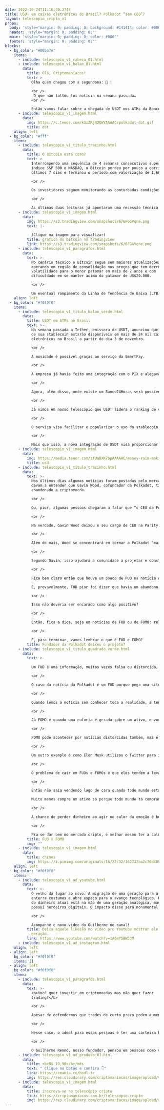```yaml
---
date: 2022-10-24T11:16:40.374Z
title: USDT em caixas eletrônicos do Brasil? Polkadot “sem CEO”?
layout: telescopio_cripto_v1
props:
  body: 'style="margin: 0; padding: 0; background: #141414; color: #000"'
  header: 'style="margin: 0; padding: 0;"'
  main: 'style="margin: 0; padding: 0; color: #000"'
  footer: 'style="margin: 0; padding: 0;"'
blocks:
  - bg_color: "#00bb7e"
    items:
      - include: telescopio_v1_cabeca_01.html
      - include: telescopio_v1_balao_01.html
        data:
          title: Olá, Criptomaníacos!
          text: >
            Olha quem chegou com a segundona: 🔭 !

            <br />
             O que não faltou foi notícia na semana passada…
            <br />

            Então vamos falar sobre a chegada de USDT nos ATMs da Banco24Horas e dos rumores da saída do cofundador Gavin Wood da Polkadot.
      - include: telescopio_v1_imagem.html
        data:
          img: https://c.tenor.com/kGzZRj42QWYAAAAC/polkadot-dot.gif
          title: dot
    align: left
  - bg_color: "#fff"
    items:
      - include: telescopio_v1_titulo_tracinho.html
        data:
          title: O Bitcoin está como?
          text: >
            Interrompendo uma sequência de 4 semanas consecutivas superando o
            índice S&P 500 e NASDAQ, o Bitcoin perdeu por pouco a corrida nos
            últimos 7 dias e terminou o período com valorização de 1,60%.

            <br />

            Os investidores seguem monitorando as conturbadas condições macroeconômicas, especialmente os dados que serão divulgados a partir de quinta-feira, quando o Banco Central Europeu decidirá sobre suas taxas de juros e será conhecido o PIB americano no terceiro trimestre do ano.

            <br />

            As últimas duas leituras já apontaram uma recessão técnica na maior economia do mundo, podendo "cair a ficha" dos investidores e autoridades monetárias para outro desafio além da inflação. 
      - include: telescopio_v1_imagem.html
        data:
          img: https://s3.tradingview.com/snapshots/6/6FGGVqne.png
          text: |-
            
            (Clique na imagem para visualizar)
          title: grafico do bitcoin no tradingview
          link: https://s3.tradingview.com/snapshots/6/6FGGVqne.png
      - include: telescopio_v1_paragrafos.html
        data:
          text: >-
            No cenário técnico o Bitcoin segue sem maiores atualizações, ainda
            operando em região de consolidação nos preços que tem derrubado sua
            volatilidade para o menor patamar em mais de 2 anos e com
            dificuldade em se manter acima do patamar de US$20.000.

            <br />

            Um eventual rompimento da Linha de Tendência de Baixa (LTB) amarela, ou do suporte marcado pelo retângulo em nosso gráfico, deve levar a um novo e intenso movimento nos preços, mas que ainda depende de maiores confirmações.
    align: left
  - bg_color: "#f0f0f0"
    items:
      - include: telescopio_v1_titulo_balao_verde.html
        data:
          title: USDT em ATMs no Brasil
          text: >-
            Na semana passada a Tether, emissora do USDT, anunciou que os tokens
            de sua stablecoin estarão disponíveis em mais de 24 mil caixas
            eletrônicos no Brasil a partir do dia 3 de novembro. 

            <br />

            A novidade é possível graças ao serviço da SmartPay. 

            <br />

            A empresa já havia feito uma integração com o PIX e alegava que era possível pagar com tokens de Tether em qualquer lugar que você pudesse pagar pelo PIX. 

            <br />

            Agora, além disso, onde existe um Banco24Horas será possível converter tokens USDT em reais.

            <br />

            Já vimos em nosso Telescópio que USDT lidera o ranking de criptomoedas com mais volume transacionado no Brasil. Segundo a Tether, mais de US$ 1,4 bilhão foi movimentado usando USDT em 79.836 operações em agosto, com um valor médio de quase US$ 18.000 por transação.

            <br />

            O serviço visa facilitar e popularizar o uso da stablecoin, já que será possível mandar Tether da exchange diretamente para o caixa eletrônico.

            <br />

            Mais que isso, a nova integração de USDT visa proporcionar aos 34 milhões de adultos desbancarizados no Brasil uma oportunidade de acesso ao ecossistema de moeda digital e à nova revolução financeira.
      - include: telescopio_v1_imagem.html
        data:
          img: https://media.tenor.com/zfUaBXK7bpAAAAAC/money-rain-making-it-rain.gif
          title: usd
      - include: telescopio_v1_titulo_tracinho.html
        data:
          text: >-
            Nos últimos dias algumas notícias foram postadas pelo mercado e
            davam a entender que Gavin Wood, cofundador da Polkadot, tinha
            abandonado a criptomoeda. 

            <br />

            Ou, pior, algumas pessoas chegaram a falar que “o CEO da Polkadot” largou o cargo. Vamos ir com calma e entender o que tá acontecendo, já que rolou essa confusão(e desinformação) por aí.

            <br />

            Na verdade, Gavin Wood deixou o seu cargo de CEO na Parity Technologies, que é a principal empresa que dá suporte ao ecossistema Polkadot. Ele ainda permanecerá como acionista majoritário da Parity Technologies e Björn Wagner, seu cofundador, se tornará o novo CEO.

            <br />

            Além do mais, Wood se concentrará em tornar a Polkadot "mais relevante para grandes faixas da população", já que vai continuar a trabalhar em prol do projeto, mas agora como arquiteto-chefe. 

            <br />

            Segundo Gavin, isso ajudará a comunidade a projetar e construir várias bases de aplicações integradas em cadeia que são cruciais para a entrega de uma verdadeira plataforma Web3.

            <br />

            Fica bem claro então que houve um pouco de FUD na notícia ao se tratar a Parity Technologies com a própria Polkadot. 

            E, provavelmente, FUD pior foi dizer que havia um abandono de Wood, quando o que ele fez foi trocar seu cargo por uma função ao qual ele aparenta acreditar que será mais útil ao ecossistema. 

            <br />

            Isso não deveria ser encarado como algo positivo? 

            <br />

            Então, fica a dica, seja em notícias de FUD ou de FOMO: relaxa, respira e analisa com calma o que você lê antes de tomar uma decisão. Às vezes algo é escrito com o único intuito de te convencer a tomar uma decisão equivocada no mercado.

            <br />

            E, para terminar, vamos lembrar o que é FUD e FOMO?
          title: Fundador da Polkadot deixou o projeto?
      - include: telescopio_v1_titulo_quadrado_verde.html
        data:
          text: >-
            
            Um FUD é uma informação, muitas vezes falsa ou distorcida, espalhada com o intuito de causar temor no mercado. 

            <br />

            O caso da notícia da Polkadot é um FUD porque pega uma situação normal de troca de função e dá a entender que uma pessoa relevante está largando a criptomoeda e seu ecossistema. 

            <br />

            Quando lemos a notícia sem conhecer toda a realidade, a tendência é pensar, erroneamente, que se até o fundador do projeto caiu fora, a gente também deveria pular do barco, né? (FUD gerado com sucesso!)

            <br />

            Já FOMO é quando uma euforia é gerada sobre um ativo, e você começa a sentir medo de perder uma oportunidade de ouro passando em sua frente.

            <br />

            FOMO pode acontecer por notícias distorcidas também, mas é comum ser um movimento entre as comunidades de criptomoedas. 

            <br />

            Um outro exemplo é como Elon Musk utilizou o Twitter para impulsionar o preço da Dogecoin no ano passado. Não existiam fundamentos para a subida de preço. Os aumentos eram causados pelo apoio do fundador da Tesla e a ação coordenada dos investidores.

            <br />

            O problema de cair em FUDs e FOMOs é que eles tendem a levar o preço para picos de baixa ou alta que são temporários. Afinal, uma hora a mentira é descoberta ou a confusão é desfeita. 

            <br />

            Então não saia vendendo logo de cara quando todo mundo está vendendo suas moedas por uma notícia ruim que você nem verificou.

            Muito menos compre um ativo só porque todo mundo tá comprando e já valorizou muitas vezes. 

            <br />

            A chance de perder dinheiro ao agir no calor da emoção é bem maior do que você ficar rico, né?

            <br />

            Pra se dar bem no mercado cripto, é melhor mesmo ter a calma e sabedoria de um sábio chinês…
          title: FUD x FOMO
          img: ""
      - include: telescopio_v1_imagem.html
        data:
          title: chines
          img: https://i.pinimg.com/originals/16/27/32/162732ba2c76d485d6418dd14ac4483b.gif
    align: left
  - bg_color: "#f0f0f0"
    items:
      - include: telescopio_v1_ad_youtube.html
        data:
          text: >-
            O velho dá lugar ao novo. A migração de uma geração para a outra
            enterra costumes e abre espaço para o avanço tecnológico. O grosso
            do dinheiro atual está na mão de uma geração analógica, mas que
            possui herdeiros digitais. O impacto disso será monumental.

            <br />

            Acompanhe o novo vídeo do Guilherme no canal!
          title: Deixa aquele likezão no vídeo pro Youtube mostrar ele até nossa próxima
            geração.
          link: https://www.youtube.com/watch?v=1A6mY5BW53M
      - include: telescopio_v1_ad_instagram.html
    align: left
  - align: left
    bg_color: "#f0f0f0"
    items: []
  - align: left
    bg_color: "#f0f0f0"
    items:
      - include: telescopio_v1_paragrafos.html
        data:
          text: >-
            <b>Você quer investir em criptomoedas mas não quer fazer
            trading?</b>

            <br />

            Apesar de defendermos que trades de curto prazo podem aumentar sua rentabilidade, entendemos que nem todo mundo tem o tempo disponível pra operar.

            <br />

            Nesse caso, o ideal para essas pessoas é ter uma carteira bem fundamentada para o longo prazo, cujo objetivo seja acumular Bitcoins.

            <br />

            O Guilherme Rennó, nosso fundador, pensou em pessoas como você e decidiu criar a Carteira HODL, voltada para quem quer dar o primeiro passo no mercado cripto sem se preocupar em operar todo dia.
      - include: telescopio_v1_ad_produto_01.html
        data:
          title: <b>R$ 19,90</b>/mês
          text: " Clique no botão e confira 👇"
          link: https://cmania.co/hodl-tc
          img: https://res.cloudinary.com/criptomaniacos/image/upload/v1661372975/telescopio/produtos/logo_carteira_hodl_mhzjq6.png
      - include: telescopio_v1_imagem.html
        data:
          title: inscreva-se no telescópio cripto
          link: https://criptomaniacos.com.br/telescopio-cripto
          img: https://res.cloudinary.com/criptomaniacos/image/upload/v1662133224/telescopio/inscreva-se-telescopio.png
---
```

